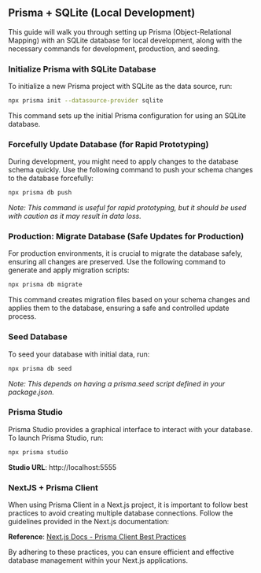 ## Prisma + SQLite (Local Development)

This guide will walk you through setting up Prisma (Object-Relational Mapping) with an SQLite database for local development, along with the necessary commands for development, production, and seeding.

### Initialize Prisma with SQLite Database

To initialize a new Prisma project with SQLite as the data source, run:

```sh
npx prisma init --datasource-provider sqlite
```

This command sets up the initial Prisma configuration for using an SQLite database.

### Forcefully Update Database (for Rapid Prototyping)

During development, you might need to apply changes to the database schema quickly. Use the following command to push your schema changes to the database forcefully:

```sh
npx prisma db push
```

_Note: This command is useful for rapid prototyping, but it should be used with caution as it may result in data loss._

### Production: Migrate Database (Safe Updates for Production)

For production environments, it is crucial to migrate the database safely, ensuring all changes are preserved. Use the following command to generate and apply migration scripts:

```sh
npx prisma db migrate
```

This command creates migration files based on your schema changes and applies them to the database, ensuring a safe and controlled update process.

### Seed Database

To seed your database with initial data, run:

```sh
npx prisma db seed
```

_Note: This depends on having a prisma.seed script defined in your package.json._

### Prisma Studio

Prisma Studio provides a graphical interface to interact with your database. To launch Prisma Studio, run:

```sh
npx prisma studio
```

**Studio URL**: http://localhost:5555

### NextJS + Prisma Client

When using Prisma Client in a Next.js project, it is important to follow best practices to avoid creating multiple database connections. Follow the guidelines provided in the Next.js documentation:

**Reference**: [Next.js Docs - Prisma Client Best Practices](https://www.prisma.io/docs/orm/more/help-and-troubleshooting/help-articles/nextjs-prisma-client-dev-practices)

By adhering to these practices, you can ensure efficient and effective database management within your Next.js applications.
